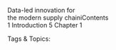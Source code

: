  
Data-led innovation for  
the modern supply chainiContents  
1  Introduction
5  Chapter 1  

   Tags & Topics:
   